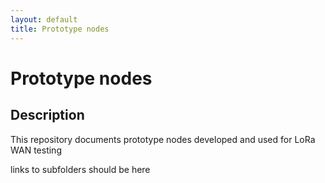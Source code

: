 ```yaml
---
layout: default
title: Prototype nodes
---
```


# Prototype nodes


## Description
This repository documents prototype nodes developed and used for LoRa WAN testing


links to subfolders should be here
